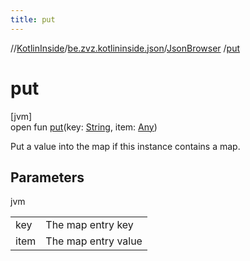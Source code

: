 ```yaml
---
title: put
---
```

//[KotlinInside](../../../index.html)/[be.zvz.kotlininside.json](../index.html)/[JsonBrowser](index.html)
/[put](put.html)

# put

[jvm]\
open fun [put](put.html)(key: [String](https://docs.oracle.com/javase/7/docs/api/java/lang/String.html),
item: [Any](https://kotlinlang.org/api/latest/jvm/stdlib/kotlin/-any/index.html))

Put a value into the map if this instance contains a map.

## Parameters

jvm

| | |
|---|---|
| key | The map entry key |
| item | The map entry value |




